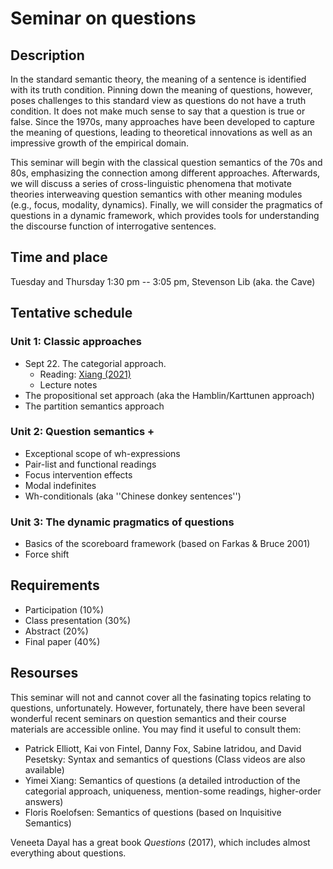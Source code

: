 # Seminar on questions 

## Description
In the standard semantic theory, the meaning of a sentence is identified with its truth condition. Pinning down the meaning of questions, however, poses challenges to this standard view as questions do not have a truth condition. It does not make much sense to say that a question is true or false. Since the 1970s, many approaches have been developed to capture the meaning of questions, leading to theoretical innovations as well as an impressive growth of the empirical domain.  

This seminar will begin with the classical question semantics of the 70s and 80s, emphasizing the connection among different approaches. Afterwards, we will discuss a series of cross-linguistic phenomena that motivate theories interweaving question semantics with other meaning modules (e.g., focus, modality, dynamics). Finally, we will consider the pragmatics of questions in a dynamic framework, which provides tools for understanding the discourse function of interrogative sentences. 

## Time and place
Tuesday and Thursday 1:30 pm -- 3:05 pm, Stevenson Lib (aka. the Cave)

## Tentative schedule
### Unit 1: Classic approaches
- Sept 22. The categorial approach. 
  - Reading: [Xiang (2021)](https://link.springer.com/epdf/10.1007/s10988-020-09294-8?author_access_token=UVxHhIvlJBVo_alvFGAeVPe4RwlQNchNByi7wbcMAY7FxemtbOlymEGL01JT1uHiyhbh2qg_2XP2XH0z56Sl1WPyTYGJB_2J569xCWskCfG3bSwxMd6O6yZUa5YxlYtQvb5wN8T7FdckKz46ZcUnzQ%3D%3D) 
  - Lecture notes 
- The propositional set approach (aka the Hamblin/Karttunen approach)
- The partition semantics approach 
### Unit 2: Question semantics + 
- Exceptional scope of wh-expressions
- Pair-list and functional readings 
- Focus intervention effects
- Modal indefinites
- Wh-conditionals (aka ''Chinese donkey sentences'')
### Unit 3: The dynamic pragmatics of questions
- Basics of the scoreboard framework (based on Farkas & Bruce 2001)
- Force shift

## Requirements
- Participation (10%)
- Class presentation (30%)
- Abstract (20%)
- Final paper (40%)

## Resourses

This seminar will not and cannot cover all the fasinating topics relating to questions, unfortunately. However, fortunately, there have been several wonderful recent seminars on question semantics and their course materials are accessible online. You may find it useful to consult them:

- Patrick Elliott, Kai von Fintel, Danny Fox, Sabine Iatridou, and David Pesetsky: Syntax and semantics of questions (Class videos are also available)  
- Yimei Xiang: Semantics of questions (a detailed introduction of the categorial approach, uniqueness, mention-some readings, higher-order answers)
- Floris Roelofsen: Semantics of questions (based on Inquisitive Semantics)

Veneeta Dayal has a great book *Questions* (2017), which includes almost everything about questions.  

